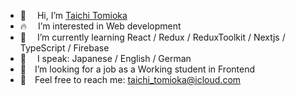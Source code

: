 - 👋 &emsp;Hi, I’m <a href="https://taichi-de.com/index-en.html" target="_blank">Taichi Tomioka</a>
- :fire:&emsp; I’m interested in Web development
- 🌱 &emsp;I’m currently learning React / Redux / ReduxToolkit / Nextjs / TypeScript / Firebase
- :lips:&emsp; I speak: Japanese / English / German
- :eyes:&emsp;I’m looking for a job as a Working student in Frontend
- :e-mail:&emsp;Feel free to reach me: taichi_tomioka@icloud.com
